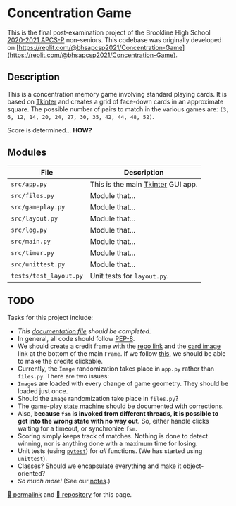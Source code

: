 # Concentration Game

This is the final post-examination project of the Brookline High School [2020-2021 APCS-P](https://sites.google.com/psbma.org/david-petty/archive/2020-2021/apcsp) non-seniors. This codebase was originally developed on [https://replit.com/@bhsapcsp2021/Concentration-Game](https://replit.com/@bhsapcsp2021/Concentration-Game).

## Description

This is a concentration memory game involving standard playing cards. It is based on [Tkinter](https://docs.python.org/3/library/tkinter.html) and creates a grid of face-down cards in an approximate square. The possible number of pairs to match in the various games are: `(3, 6, 12, 14, 20, 24, 27, 30, 35, 42, 44, 48, 52)`. 

Score is determined... **HOW?**

## Modules

| File | Description |
| --- | --- |
| `src/app.py` | This is the main [Tkinter](https://docs.python.org/3/library/tkinter.html) GUI app. |
| `src/files.py` | Module that... |
| `src/gameplay.py` | Module that... |
| `src/layout.py` | Module that... |
| `src/log.py` | Module that... |
| `src/main.py` | Module that... |
| `src/timer.py` | Module that... |
| `src/unittest.py` | Module that... |
| `tests/test_layout.py` | Unit tests for `layout.py`. |

## TODO

Tasks for this project include:

- *This [documentation file](https://github.com/psb-2020-2021-apcsp/concentration-game/blob/main/README.md) should be completed*.
- In general, all code should follow [PEP-8](https://www.python.org/dev/peps/pep-0008/).
- We should create a credit frame with the [repo link](https://github.com/psb-2020-2021-apcsp/concentration-game) and the [card image](http://acbl.mybigcommerce.com/52-playing-cards/) link at the bottom of the main `Frame`. If we follow [this](https://stackoverflow.com/a/23482749), we should be able to make the credits clickable.
- Currently, the `Image` randomization takes place in `app.py` rather than `files.py`. There are two issues:
 - `Image`s are loaded with every change of game geometry. They should be loaded just once.
 - Should the `Image` randomization take place in `files.py`?
- The game-play [state machine](https://en.wikipedia.org/wiki/Mealy_machine) should be documented with corrections. 
- Also, **because `fsm` is invoked from different threads, it is possible to get into the wrong state with no way out**. So, either handle clicks waiting for a timeout, or synchronize `fsm`.
- Scoring simply keeps track of matches. Nothing is done to detect winning, nor is anything done with a maximum time for losing.
- Unit tests (using [`pytest`](https://docs.pytest.org/)) for *all* functions. (We has started using `unittest`).
- Classes? Should we encapsulate everything and make it object-oriented?
- *So much more!* (See our [notes](https://drive.google.com/file/d/1UhX4aK-9mBqioveEm5JWuqGeYFfpsKQS/view).)

[&#128279; permalink](https://psb-2020-2021-apcsp.github.io/concentration-game) and [&#128297; repository](https://github.com/psb-2020-2021-apcsp/concentration-game) for this page.
